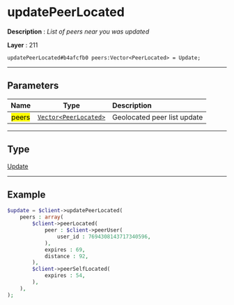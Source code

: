 # updatePeerLocated

**Description** : *List of peers near you was updated*

**Layer** : 211

```tl
updatePeerLocated#b4afcfb0 peers:Vector<PeerLocated> = Update;
```

---

## Parameters

| Name | Type | Description |
| :---: | :---: | :--- |
| <mark>peers</mark> | [`Vector<PeerLocated>`](type/PeerLocated) | Geolocated peer list update |

---

## Type

[Update](type/Update)

---

## Example

```php
$update = $client->updatePeerLocated(
	peers : array(
		$client->peerLocated(
			peer : $client->peerUser(
				user_id : 7694308143717340596,
			),
			expires : 69,
			distance : 92,
		),
		$client->peerSelfLocated(
			expires : 54,
		),
	),
);
```